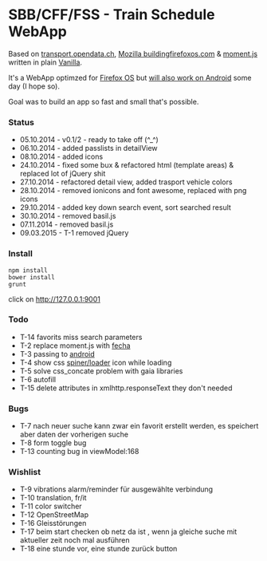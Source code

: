 # SBB/CFF/FSS - Train Schedule WebApp

Based on [transport.opendata.ch](http://transport.opendata.ch), [Mozilla buildingfirefoxos.com](http://buildingfirefoxos.com/building-blocks) & [moment.js](http://momentjs.com) written in plain [Vanilla](http://gomakethings.com/ditching-jquery-for-vanilla-js/).

It's a WebApp optimzed for [Firefox OS](https://www.mozilla.org/de/firefox/os/) but [will also work on Android](https://hacks.mozilla.org/2014/06/firefox-os-apps-run-on-android/) some day (I hope so).

Goal was to build an app so fast and small that's possible.


### Status

* 05.10.2014 - v0.1/2 - ready to take off (^_^) 
* 06.10.2014 - added passlists in detailView
* 08.10.2014 - added icons
* 24.10.2014 - fixed some bux & refactored html (template areas) & replaced lot of jQuery shit
* 27.10.2014 - refactored detail view, added trasport vehicle colors
* 28.10.2014 - removed ionicons and font awesome, replaced with png icons
* 29.10.2014 - added key down search event, sort searched result
* 30.10.2014 - removed basil.js
* 07.11.2014 - removed basil.js
* 09.03.2015 - T-1 removed jQuery

### Install

```
npm install
bower install
grunt
```
click on http://127.0.0.1:9001

### Todo

* T-14 favorits miss search parameters
* T-2 replace moment.js with [fecha](https://github.com/taylorhakes/fecha)
* T-3 passing to [android](https://developer.mozilla.org/en-US/Marketplace/Options/Open_web_apps_for_android)
* T-4 show css [spiner/loader](http://projects.lukehaas.me/css-loaders/) icon while loading
* T-5 solve css_concate problem with gaia libraries
* T-6 autofill
* T-15 delete attributes in xmlhttp.responseText they don't needed

### Bugs

* T-7 nach neuer suche kann zwar ein favorit erstellt werden, es speichert aber daten der vorherigen suche
* T-8 form toggle bug
* T-13 counting bug in viewModel:168

### Wishlist

* T-9 vibrations alarm/reminder für ausgewählte verbindung
* T-10 translation, fr/it
* T-11 color switcher
* T-12 OpenStreetMap
* T-16 Gleisstörungen
* T-17 beim start checken ob netz da ist , wenn ja gleiche suche mit aktueller zeit noch mal ausführen
* T-18 eine stunde vor, eine stunde zurück button
